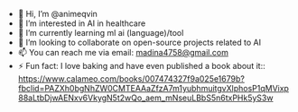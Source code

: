 - 👋 Hi, I’m @animeqvin
- 👀 I’m interested in AI in healthcare
- 🌱 I’m currently learning ml ai (language)/tool
- 💞️ I’m looking to collaborate on open-source projects related to AI
- 📫 You can reach me via email: madina4758@gmail.com
- ⚡ Fun fact: I love baking and have even published a book about it:: https://www.calameo.com/books/007474327f9a025e1679b?fbclid=PAZXh0bgNhZW0CMTEAAaZfzA7m1yubhmuitgvXlphosP1qMVixp88aLtbDjwAENxv6VkygN5t2wQo_aem_mNseuLBbS5n6txPHk5yS3w 
